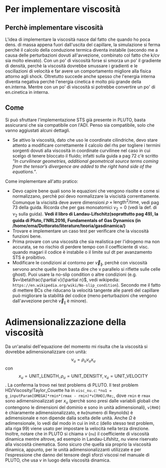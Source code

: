 # Per implementare viscosità
## Perchè implementare viscosità
L'idea di implementare la viscosità nasce dal fatto che quando ho poca dens. di massa appena fuori dall'uscita del capillare, la simulazione si ferma perchè il calcolo della conduzione termica diventa instabile (secondo me a causa delle perturbazioni dovuti all'avvezione, combinato col fatto che k/cv sia molto elevato). Con un po' di viscosità forse si smorza un po' il gradiente di densità, perchè la viscosità dovrebbe smussare i gradienti e le oscillazioni di velocità e far avere un comportamento migliore alla fisica attorno agli shock. Oltretutto succede anche spesso che l'energia interna diventa negativa perchè l'energia cinetica è molto più grande della en.interna. Mentre con un po' di viscosità si potrebbe convertire un po' di en.cinetica in interna.
## Come
Si può sfruttare l'implementazione STS già presente in PLUTO, basta assicurarsi che sia compatibile con l'ADI.
Penso sia compatibile, solo che vanno aggiustati alcuni dettagli.
+ Se attivo la viscosità, dato che uso le coordinate cilindriche, devo stare attento a modificare correttamente il calcolo del rhs per togliere i termini sorgenti dovuti alla viscosità in coordinate curvilinee nel caso in cui scelgo di tenere bloccato il fluido; infatti sulla guida a pag 72 c'è scritto _"In curvilinear geometries, additional geometrical source terms coming from the tensor’s divergence are added to the right hand side of the equations."_.

Come implementare all'atto pratico:
+ Devo capire bene quali sono le equazioni che vengono risolte e come si normalizzano, perchè poi devo normalizzare la viscisità correnttamente. Comunque la viscisità deve avere dimensioni $\rho \times \mathrm{length}^2/\mathrm{time}$, vedi pag 73 della guida. Ricorda che per gas monoatomici $\nu_2=0$ (vedi la def. di $\nu_2$ sulla guida).
**Vedi il libro di Landau-Lifschitz(soprattutto pag 49), la guida di Pluto, l'NRL2016, Fundamentals of Gas Dynamics (in /home/ema/Dottorato/literature/teoria/gasdinamica/)**
+ Trovare e implementare un caso test per verificare che la viscosità funzioni bene.
+ Prima provare con una viscosità che sia realistica per l'idrogeno ma non accurata, se no rischio di perdere tempo con il coefficiente di visc. quando magari il codice è instabile o il limite sul dt per avanzamento STS è proibitivo.
+ Modificare le condizioni al contorno per $\vec v_\parallel$, perchè con viscosità servono anche quelle (non basta dire che v parallelo si riflette sulle celle ghost). Puoi usare la no-slip condition o altre condizioni (e.g. $v=\beta\frac{\partial v}{\partial n}$, vedi wikipedia: ``https://en.wikipedia.org/wiki/No-slip_condition``). Secondo me il fatto di mettere BCs che riducano la velocità tangente alle pareti del capillare può migliorare la stabilità del codice (meno perturbazioni che vengono dall'avvezione perchè $\vec v_\parallel$ è minore).

# Adimensionalizzazione della viscosità
Da un'analisi dell'equazione del momento mi risulta che la viscosità si dovrebbe adimensionalizzare con unità: $$\nu_u=\rho_u v_u x_u$$ con $$x_u=\mathrm{UNIT\_LENGTH}, \rho_u=\mathrm{UNIT\_DENSITY}, v_u=\mathrm{UNIT\_VELOCITY}$$. La conferma la trovo nei test problems di PLUTO.
Il test problem HD/Viscosity/Taylor_Couette ha in ``visc_nu.c``:
``*nu1 = g_inputParam[OMEGA]*rmin*(rmax - rmin)*v[RHO]/Re;``,
dove ``rmin`` e ``rmax`` sono adimensinoalizzati per $x_u$ (perchè sono presi dalle variabili globali che contengono le dimensioni del dominio e sono in unità adimensionali), ``v[RHO]`` è chiaramente adimensionalizzato, e ``Re``(numero di Reynolds) è adimensionale e non dipende dalla scelta delle unità. Anche $\Omega$ è adimensionale, lo vedi dal modo in cui in init.c (dello stesso test problem, alla riga 99) viene usato per impostare la velocità nella terza direzione.
Inoltre, notare che in PLUTO si chiama $\nu$ (``nu``) il coefficiente di viscosità dinamica mentre altrove, ad esempio in Landau-Lifshitz, $nu$ viene riservato alla viscosità cinematica. Sono sicuro che quella sia proprio la viscosità dinamica, appunto, per le unità adimensionalizzanti utilizzate e per l'espressione che danno del tensore degli sforzi viscosi nel manuale di PLUTO, che usa $\nu$ in luogo della viscosità dinamica.
